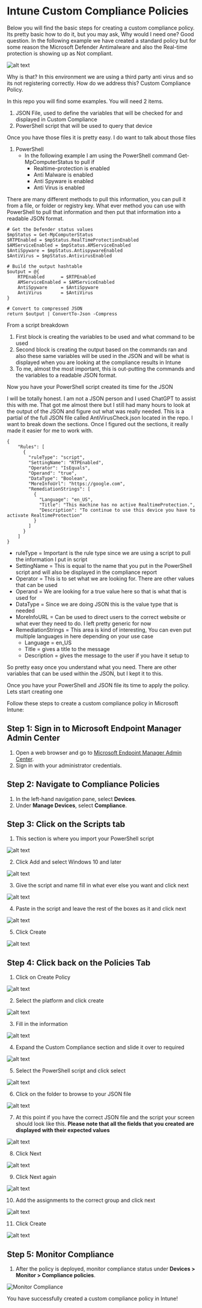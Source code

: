 # Intune Custom Compliance Policies

Below you will find the basic steps for creating  a custom compliance policy. Its pretty basic how to do it, but you may ask, Why would I need one? Good question. In the following example we have created a standard policy but for some reason the Microsoft Defender Antimalware and also the Real-time protection is showing up as Not compliant. 

![alt text](Assets/1.png)

Why is that? In this environment we are using a third party anti virus and so its not registering correctly. How do we address this? Custom Compliance Policy. 

In this repo you will find some examples. You will need 2 items. 

1. JSON File, used to define the variables that will be checked for and displayed in Custom Compliance
2. PowerShell script that will be used to query that device

Once you have those files it is pretty easy. I do want to talk about those files

1. PowerShell
    - In the following example I am using the PowerShell command Get-MpComputerStatus to pull if 
        - Realtime-protection is enabled
        - Anti Malware is enabled
        - Anti Spyware is enabled
        - Anti Virus is enabled

There are many different methods to pull this information, you can pull it from a file, or folder or registry key. What ever method you can use with PowerShell to pull that information and then put that information into a readable JSON format.

```
# Get the Defender status values
$mpStatus = Get-MpComputerStatus
$RTPEnabled = $mpStatus.RealTimeProtectionEnabled
$AMServiceEnabled = $mpStatus.AMServiceEnabled
$AntiSpyware = $mpStatus.AntispywareEnabled
$AntiVirus = $mpStatus.AntivirusEnabled

# Build the output hashtable
$output = @{
    RTPEnabled      = $RTPEnabled
    AMServiceEnabled = $AMServiceEnabled
    AntiSpyware     = $AntiSpyware
    AntiVirus       = $AntiVirus
}

# Convert to compressed JSON
return $output | ConvertTo-Json -Compress

```
From a script breakdown 
1. First block is creating the variables to be used and what command to be used
2. Second block is creating the output based on the commands ran and also these same variables will be used in the JSON and will be what is displayed when you are looking at the compliance results in Intune
3. To me, almost the most important, this is out-putting the commands and the variables to a readable JSON format.

Now you have your PowerShell script created its time for the JSON

I will be totally honest. I am not a JSON person and I used ChatGPT to assist this with me. That got me almost there but I still had many hours to look at the output of the JSON and figure out what was really needed. This is a partial of the full JSON file called AntiVirusCheck.json located in the repo. I want to break down the sections. Once I figured out the sections, it really made it easier for me to work with. 

```
{
    "Rules": [
      {
        "ruleType": "script",
        "SettingName": "RTPEnabled",
        "Operator": "IsEquals",
        "Operand": "true",
        "DataType": "Boolean",
        "MoreInfoUrl": "https://google.com",
        "RemediationStrings": [
          {
            "Language": "en_US",
            "Title": "This machine has no active RealtimeProtection.",
            "Description": "To continue to use this device you have to activate RealtimeProtection"
          }
        ]
      }
    ]
}

  ```

- ruleType = Important is the rule type since we are using a script to pull the information I put in script
- SettingName = This is equal to the name that you put in the PowerShell script and will also be displayed in the compliance report
- Operator = This is to set what we are looking for. There are other values that can be used
- Operand = We are looking for a true value here so that is what that is used for
- DataType = Since we are doing JSON this is the value type that is needed
- MoreInfoURL = Can be used to direct users to the correct website or what ever they need to do. I left pretty generic for now
- RemediationStrings = This area is kind of interesting, You can even put multiple languages in here depending on your use case
    - Language = en_US
    - Title = gives a title to the message
    - Description = gives the message to the user if you have it setup to

So pretty easy once you understand what you need. There are other variables that can be used within the JSON, but I kept it to this. 

Once you have your PowerShell and JSON file its time to apply the policy. Lets start creating one

Follow these steps to create a custom compliance policy in Microsoft Intune:

## Step 1: Sign in to Microsoft Endpoint Manager Admin Center
1. Open a web browser and go to [Microsoft Endpoint Manager Admin Center](https://endpoint.microsoft.com/).
2. Sign in with your administrator credentials.

## Step 2: Navigate to Compliance Policies
1. In the left-hand navigation pane, select **Devices**.
2. Under **Manage Devices**, select **Compliance**.

## Step 3: Click on the Scripts tab
1. This section is where you import your PowerShell script

![alt text](Assets/2.png)

2. Click Add and select Windows 10 and later

![alt text](Assets/3.png)

3. Give the script and name fill in what ever else you want and click next

![alt text](Assets/4.png)

4. Paste in the script and leave the rest of the boxes as it and click next

![alt text](Assets/5.png)

5. Click Create

![alt text](Assets/6.png)

## Step 4: Click back on the Policies Tab

1. Click on Create Policy

![alt text](Assets/7.png)

2. Select the platform and click create

![alt text](Assets/8.png)

3. Fill in the information

![alt text](Assets/9.png)

4. Expand the Custom Compliance section and slide it over to required

![alt text](Assets/10.png)

5. Select the PowerShell script and click select

![alt text](Assets/10.png)

6. Click on the folder to browse to your JSON file

![alt text](Assets/11.png)

7. At this point if you have the correct JSON file and the script your screen should look like this. **Please note that all the fields that you created are displayed with their expected values**

![alt text](Assets/12.png)

8. Click Next

![alt text](Assets/13.png)

9. Click Next again

![alt text](Assets/14.png)

10. Add the assignments to the correct group and click next

![alt text](Assets/15.png)

11. Click Create

![alt text](Assets/16.png)

## Step 5: Monitor Compliance
1. After the policy is deployed, monitor compliance status under **Devices > Monitor > Compliance policies**.

![Monitor Compliance](https://via.placeholder.com/800x400?text=Monitor+Compliance)

You have successfully created a custom compliance policy in Intune!

